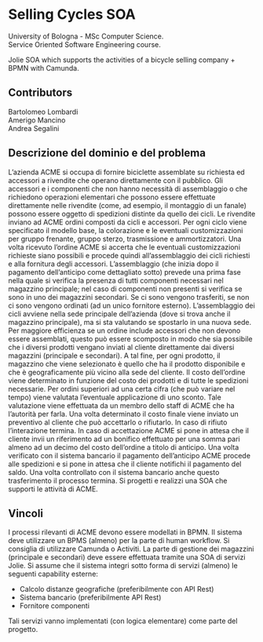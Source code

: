# Selling Cycles SOA

University of Bologna - MSc Computer Science. <br>
Service Oriented Software Engineering course. <br>

Jolie SOA which supports the activities of a bicycle selling company + BPMN with Camunda.

## Contributors
Bartolomeo Lombardi  <br>
Amerigo Mancino <br>
Andrea Segalini <br>


## Descrizione del dominio e del problema

L’azienda ACME si occupa di fornire biciclette assemblate su richiesta ed accessori a rivendite che operano direttamente con il pubblico.
Gli accessori e i componenti che non hanno necessità di assemblaggio o che richiedono operazioni elementari che possono essere effettuate direttamente nelle rivendite (come, ad esempio, il montaggio di un fanale) possono essere oggetto di spedizioni distinte da quello dei cicli.
Le rivendite inviano ad ACME ordini composti da cicli e accessori. Per ogni ciclo viene specificato il modello base, la colorazione e le eventuali customizzazioni per gruppo frenante, gruppo sterzo, trasmissione e ammortizzatori.
Una volta ricevuto l’ordine ACME si accerta che le eventuali customizzazioni richieste siano possibili e procede quindi all’assemblaggio dei cicli richiesti e alla fornitura degli accessori.
L’assemblaggio (che inizia dopo il pagamento dell’anticipo come dettagliato sotto) prevede una prima fase nella quale si verifica la presenza di tutti componenti necessari nel magazzino principale; nel caso di componenti non presenti si verifica se sono in uno dei magazzini secondari. Se ci sono vengono trasferiti, se non ci sono vengono ordinati (ad un unico fornitore esterno).
L’assemblaggio dei cicli avviene nella sede principale dell’azienda (dove si trova anche il magazzino principale), ma si sta valutando se spostarlo in una nuova sede.
Per maggiore efficienza se un ordine include accessori che non devono essere assemblati, questo può essere scomposto in modo che sia possibile che i diversi prodotti vengano inviati al cliente direttamente dai diversi magazzini (principale e secondari). A tal fine, per ogni prodotto, il magazzino che viene selezionato è quello che ha il prodotto disponibile e che è geograficamente più vicino alla sede del cliente.
Il costo dell’ordine viene determinato in funzione del costo dei prodotti e di tutte le spedizioni necessarie. Per ordini superiori ad una certa cifra (che può variare nel tempo) viene valutata l’eventuale applicazione di uno sconto. Tale valutazione viene effettuata da un membro dello staff di ACME che ha l’autorità per farla.
Una volta determinato il costo finale viene inviato un preventivo al cliente che può accettarlo o rifiutarlo.
In caso di rifiuto l’interazione termina.
In caso di accettazione ACME si pone in attesa che il cliente invii un riferimento ad un bonifico effettuato per una somma pari almeno ad un decimo del costo dell’ordine a titolo di anticipo.
Una volta verificato con il sistema bancario il pagamento dell’anticipo ACME procede alle spedizioni e si pone in attesa che il cliente notifichi il pagamento del saldo. Una volta controllato con il sistema bancario anche questo trasferimento il processo termina.
Si progetti e realizzi una SOA che supporti le attività di ACME.

## Vincoli

I processi rilevanti di ACME devono essere modellati in BPMN.
Il sistema deve utilizzare un BPMS (almeno) per la parte di human workflow. Si consiglia di utilizzare Camunda o Activiti.
La parte di gestione dei magazzini (principale e secondari) deve essere effettuata tramite una SOA di servizi Jolie.
Si assume che il sistema integri sotto forma di servizi (almeno) le seguenti capability esterne:
* Calcolo distanze geografiche (preferibilmente con API Rest)
* Sistema bancario (preferibilmente API Rest)
* Fornitore componenti

Tali servizi vanno implementati (con logica elementare) come parte del progetto.
